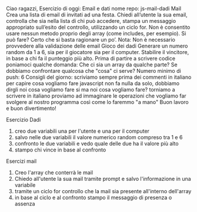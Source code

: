 Ciao ragazzi,
Esercizio di oggi: Email e dati
nome repo: js-mail-dadi
Mail
Crea una lista di email di invitati ad una festa. Chiedi all’utente la sua email, controlla che sia nella lista di chi può accedere, stampa un messaggio appropriato sull’esito del controllo, utilizzando un ciclo for. Non è consentito usare nessun metodo proprio degli array (come includes, per esempio). Si può fare? Certo che si basta ragionare un po’. Nota: Non è necessario provvedere alla validazione delle email
Gioco dei dadi
Generare un numero random da 1 a 6, sia per il giocatore sia per il computer. Stabilire il vincitore, in base a chi fa il punteggio più alto.
Prima di partire a scrivere codice poniamoci qualche domanda: Che ci sia un array da qualche parte? Se dobbiamo confrontare qualcosa che "cosa" ci serve?
Numero minimo di push: 6
Consigli del giorno:
scriviamo sempre prima dei commenti in italiano per capire cosa vogliamo fare
javascript non fa nulla da solo, dobbiamo dirgli noi cosa vogliamo fare
si ma noi cosa vogliamo fare?
torniamo a scrivere in italiano
proviamo ad immaginare le operazioni che vogliamo far svolgere al nostro programma così come lo faremmo "a mano"
Buon lavoro e buon divertimento!

Esercizio Dadi

1. creo due variabili una per l'utente e una per il computer
2. salvo nelle due variabili il valore numerico random compreso tra 1 e 6
3. confronto le due variabili e vedo quale delle due ha il valore più alto
4. stampo chi vince in base al confronto

Esercizi mail

1. Creo l'array che conterrà le mail
2. Chiedo all'utente la sua mail tramite prompt e salvo l'informazione in una variabile
3. tramite un ciclo for controllo che la mail sia presente all'interno dell'array
4. in base al ciclo e al confronto stampo il messaggio di presenza o assenza 